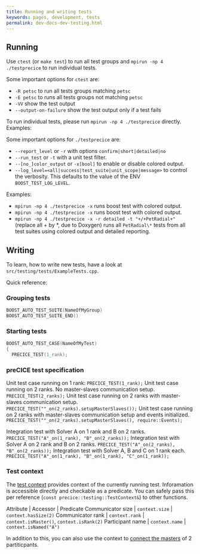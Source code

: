 ```yaml
---
title: Running and writing tests
keywords: pages, development, tests
permalink: dev-docs-dev-testing.html
---
```


## Running
Use `ctest` (or `make test`) to run all test groups and `mpirun -np 4 ./testprecice` to run individual tests.

Some important options for `ctest` are:
- `-R petsc` to run all tests groups matching `petsc`
- `-E petsc` to runs all tests groups not matching `petsc`
- `-VV` show the test output
- `--output-on-failure` show the test output only if a test fails

To run individual tests, please run `mpirun -np 4 ./testprecice` directly. Examples:

Some important options for `./testprecice` are:
- `--report_level` or `-r` with options `confirm|short|detailed|no`
- `--run_test` or `-t` with a unit test filter.
- `--[no_]color_output` or `-x[bool]` to enable or disable colored output.
- `--log_level=<all|success|test_suite|unit_scope|message>` to control the verbosity. This defaults to the value of the ENV `BOOST_TEST_LOG_LEVEL`.

Examples:
- `mpirun -np 4 ./testprecice -x` runs boost test with colored output.
- `mpirun -np 4 ./testprecice -x` runs boost test with colored output.
- `mpirun -np 4 ./testprecice -x -r detailed -t "+/+PetRadial+"` (replace all + by *, due to Doxygen) runs all `PetRadial\*` tests from all test suites using colored output and detailed reporting.


## Writing

To learn, how to write new tests, have a look at `src/testing/tests/ExampleTests.cpp`.

Quick reference:

### Grouping tests
```cpp
BOOST_AUTO_TEST_SUITE(NameOfMyGroup)
BOOST_AUTO_TEST_SUITE_END()
```

### Starting tests

```cpp
BOOST_AUTO_TEST_CASE(NameOfMyTest)
{
  PRECICE_TEST(1_rank);
```

### preCICE test specification

Unit test case running on 1 rank:
`PRECICE_TEST(1_rank);`
Unit test case running on 2 ranks. No master-slaves communication setup.
`PRECICE_TEST(2_ranks);`
Unit test case running on 2 ranks with master-slaves communication setup.
`PRECICE_TEST(""_on(2_ranks).setupMasterSlaves());`
Unit test case running on 2 ranks with master-slaves communication setup and events initialized.
`PRECICE_TEST(""_on(2_ranks).setupMasterSlaves(), require::Events);`

Integration test with Solver A on 1 rank and B on 2 ranks.
`PRECICE_TEST("A"_on(1_rank), "B"_on(2_ranks));`
Integration test with Solver A on 2 rank and B on 2 ranks.
`PRECICE_TEST("A"_on(2_ranks), "B"_on(2_ranks));`
Integration test with Solver A, B and C on 1 rank each.
`PRECICE_TEST("A"_on(1_rank), "B"_on(1_rank), "C"_on(1_rank));`

### Test context

The [test context](https://www.precice.org/doxygen/develop/classprecice_1_1testing_1_1TestContext.html) provides context of the currently running test.
Inforamation is accessible directly and checkable as a predicate. 
You can safely pass this per reference (`const precice::testing::TestContext&`) to other functions.

Attribute | Accessor | Predicate
Communicator size | `context.size` | `context.hasSize(2)` 
Communicator rank | `context.rank` | `context.isMaster()`, `context.isRank(2)`
Participant name | `context.name` | `context.isNamed("A")`

In addition to this, you can also use the context to [connect the masters](https://www.precice.org/doxygen/develop/classprecice_1_1testing_1_1TestContext.html#a85f8b4146ceb4de0afdedee97c865c0f) of 2 partiticpants.
